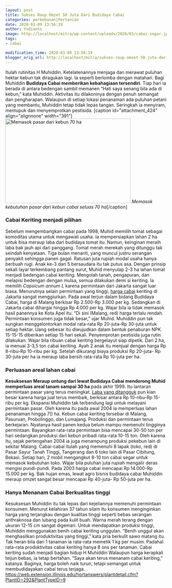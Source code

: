 ```yaml
---
layout: post
title: Sukses Raup Omzet 50 Juta Dari Budidaya Cabai
categories: perkebunan|Pertanian
date: 2020-03-09 13:56:19
author: Yudianto
image: http://localhost/mitra/wp-content/uploads/2020/03/cabai-segar.jpg
tags:
- cabai

modification_time: 2020-03-09 13:56:19
blogger_orig_url: http://localhost/mitra/sukses-raup-omzet-50-juta-dari.html
---
```


Itulah rutinitas H Muhiddin. Ketelatenannya menjaga dan merawat puluhan hektar kebun tak diragukan lagi. Ia seperti berlomba dengan matahari. Bagi Muhiddin <strong>Budidaya Cabai memberikan kebahagiaan tersendiri</strong>. Tiap hari ia berada di antara bedengan sambil memanen “Hati saya senang bila ada di kebun,” kata Muhiddin.
Aktivitas itu dilakoninya dengan penuh semangat dan pengharapan. Walaupun di setiap lokasi penanaman ada puluhan petani yang membantu, Muhiddin tetap tidak lepas tangan. Seringkah ia menyiram, memupuk dan menyemprotkan pestisida.
[caption id="attachment_424" align="alignnone" width="391"]<img class="wp-image-424 " src="http://127.0.0.1/mitra/wp-content/uploads/2020/03/cabai-segar-1-370x250.jpg" alt="Memasok pasar dari kebun 70 ha" width="391" height="264" /> <em>Memasok kebutuhan pasar dari kebun cabai seluas 70 ha</em>[/caption]
<h3>Cabai Keriting menjadi pilihan</h3>
Sebelum mengembangkan cabai pada 1998, Muhid memilih tomat sebagai komoditas utama untuk mengawali usaha. Ia mempersiapkan lahan 2 ha untuk bisa meraup laba dari budidaya tomat itu.
Namun, keinginan meraih laba bak jauh api dari panggang. Tomat merah merekah yang ditunggu tak seindah kenyataan. Tiga bulan menanti, yang muncul justru serangan penyakit sehingga panen gagal. Ratusan juta rupiah modal usaha hanya berbuah rugi.
Anak ke-3 dari 5 bersaudara itu tak putus asa. Dengan prinsip sekali layar terkembang pantang surut, Muhid menyulap 2-3 ha lahan tomat menjadi bedengan cabai keriting. Mengolah tanah, pengapuran, dan melapisi bedengan dengan mulsa, semua dilakukan demi si keriting.
Ia memilih <em><span class="st">Capsicum annum L</span></em> karena permintaan dari Jakarta sangat luar biasa. Menurutnya selain permintaan yang tinggi, <a href="http://127.0.0.1/mitra/topik/cabai">harga cabai</a> keriting di Jakarta sangat menggiurkan. Pada awal terjun dalam bidang Budidaya Cabai, harga di Malang berkisar Rp 2.500-Rp 3.000 per kg. Sedangkan di Jakarta cabai dihargai hingga Rp 4.000 per kg. Wajar bila ia tidak memasok hasil panennya ke Kota Apel itu. “Di sini (Malang, red) harga terlalu rendah. Permintaan konsumen juga tidak besar,” ujar Muhid.
Muhiddin pun tak sungkan menggelontorkan modal rata-rata Rp 20-juta-Rp 30-juta untuk setiap hektar. Uang sebesar itu diwujudkan dalam bentuk penaburan NPK 15-15-15 diberikan setiap 15 hari sekali. Penyemprotan pestisida juga rutin dilakukan. Wajar bila ribuan cabai keriting bergelayut siap dipetik.
Dari 2 ha, ia menuai 3-3,5 ton cabai keriting. Ayah 2 anak itu menjual dengan harga Rp 8-ribu-Rp  10-ribu per kg. Setelah dikurangi biaya produksi Rp 20-juta- Rp 30-juta per ha ia meraup laba bersih rata-rata Rp  10-juta per ha.
<h3>Perluasan areal lahan cabai</h3>
<strong>Kesuksesan Meraup untung dari lewat Budidaya Cabai mendorong Muhid memperluas areal tanam sampai 30 ha</strong> pada akhir 1999. Itu lantaran permintaan pasar yang terus meningkat. <a href="http://127.0.0.1/mitra/prospek-bisnis-bubuk-cabe-yang.html">Laba yang ditangguk</a> pun kian besar karena harga jual terus membaik, berkisar antara Rp  10-ribu-Rp  15-ribu per kg.
Ekspansi Muhiddin tak terbendung lagi untuk melayani permintaan pasar. Oleh karena itu pada awal 2004 ia memperluas lahan penanaman hingga 7() ha. Kebun cabai keriting tersebar di Malang, Pasuruan, Probolinggo, dan Lumajang.
Produksi dan permintaan terus berkejaran. Nyatanya hasil panen kedua belum mampu memenuhi tingginya permintaan. Bayangkan rata-rata permintaan bisa mencapai 30-50 ton per hari sedangkan produksi dari kebun pribadi rata-rata 10-15 ton. Oleh karena itu, sejak pertengahan 2004 ia juga menampung produksi pekebun lain di sekitar Malang.
Cabai-cabai itulah yang memenuhi 8 lapak (toko, red) di Pasar Sayur Tanah Tinggi, Tangerang dan 6 toko lain di Pasar Cibitung, Bekasi. Setiap hari, 2 mobil mengangkut 8-10 ton cabai segar untuk memasok kebutuhan toko. Wajar bila puluhan juta rupiah mengalir deras mengisi pundi-pundi. Pada 2003 harga cabai mencapai Rp  14.000-Rp  15.000 per kg. Bak hujan emas, lewat agro bisnis budidaya cabai Muhiddin meraup omzet sangat besar mencapai Rp 40-juta- Rp 50-juta per ha.
<h3>Hanya Menanam Cabai Berkualitas tinggi</h3>
Kesuksesan Muhiddin itu tak lepas dari kejeliannya memenuhi permintaan konsumen. Menurut kelahiran 37 tahun silam itu konsumen menginginkan harga yang terjangkau dengan kualitas tinggi seperti bebas serangan anthraknosa dan lubang pada kulit buah. Warna merah terang dengan ukuran 12-15 cm sangat digemari.
Untuk mendapatkan produksi tinggi, Muhiddin menggunakan benih cabai keriting unggulan. “Benih unggul akan menghasilkan produktivitas yang tinggi,” kata pria berkulit sawo matang itu. Tak heran bila dari 1 tanaman ia rata-rata memetik 1 kg per musim. Padahal rata-rata produktivitas cabai keriting hanya 8 ons per tanaman.
Cabai keriting sudah menjadi bagian hidup H Muhiddin Walaupun harga kerapkali teijun bebas, ia tetap bertahan. “Saya akan terus menanam cabai keriting,” katanya. Baginya, harga boleh naik turun, tetapi semangat untuk membudidayakan cabai terus terjaga.
<a href="https://web.extension.illinois.edu/hortanswers/plantdetail.cfm?PlantID=292&amp;PlantTypeID=9">https://web.extension.illinois.edu/hortanswers/plantdetail.cfm?PlantID=292&amp;PlantTypeID=9</a>

